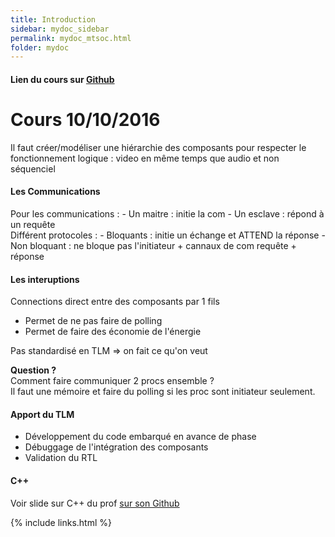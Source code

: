 ```yaml
---
title: Introduction
sidebar: mydoc_sidebar
permalink: mydoc_mtsoc.html
folder: mydoc
---
```


#### Lien du cours sur [Github](https://github.com/moy/cours-tlm)
# Cours 10/10/2016

Il faut créer/modéliser une hiérarchie des composants pour respecter le fonctionnement logique : video en même temps que audio et non séquenciel
#### Les Communications

Pour les communications :
	- Un maitre : initie la com
	- Un esclave : répond à un requête   
Différent protocoles : 
	- Bloquants : initie un échange et ATTEND la réponse
	- Non bloquant : ne bloque pas l'initiateur + cannaux de com requête + réponse  

#### Les interuptions

Connections direct entre des composants par 1 fils
* Permet de ne pas faire de polling
* Permet de faire des économie de l'énergie 

Pas standardisé en TLM => on fait ce qu'on veut 

__Question ?__  
Comment faire communiquer 2 procs ensemble ?  
Il faut une mémoire et faire du polling si les proc sont initiateur seulement.


#### Apport du TLM 
* Développement du code embarqué en avance de phase
* Débuggage de l'intégration des composants
* Validation du RTL

#### C++

Voir slide sur C++ du prof [sur son Github](https://github.com/moy/cours-tlm/blob/master/02-c-plus-plus-handout.pdf)


{% include links.html %}
